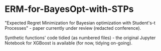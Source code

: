 # ERM-for-BayesOpt-with-STPs
"Expected Regret Minimization for Bayesian optimization with Student's-t Processes" - paper currently under review (redacted conference).
  
Synthetic functions' code tidied (as numbered files) - the original Jupyter Notebook for XGBoost is available (for now, tidying on-going).

